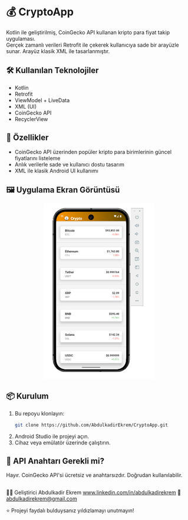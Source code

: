# 💰 CryptoApp

Kotlin ile geliştirilmiş, CoinGecko API kullanan kripto para fiyat takip uygulaması.  
Gerçek zamanlı verileri Retrofit ile çekerek kullanıcıya sade bir arayüzle sunar. Arayüz klasik XML ile tasarlanmıştır.

## 🛠️ Kullanılan Teknolojiler

- Kotlin
- Retrofit
- ViewModel + LiveData
- XML (UI)
- CoinGecko API
- RecyclerView

## 📱 Özellikler

- CoinGecko API üzerinden popüler kripto para birimlerinin güncel fiyatlarını listeleme
- Anlık verilerle sade ve kullanıcı dostu tasarım
- XML ile klasik Android UI kullanımı

## 🖼️ Uygulama Ekran Görüntüsü

<p align="center">
  <img src="https://raw.githubusercontent.com/AbdulkadirEkrem/CryptoApp/master/CryptoAppMain.PNG" alt="CryptoApp Main Screen" width="300" />
</p>

## 📦 Kurulum

1. Bu repoyu klonlayın:
   ```bash
   git clone https://github.com/AbdulkadirEkrem/CryptoApp.git
2. Android Studio ile projeyi açın.
3. Cihaz veya emülatör üzerinde çalıştırın.

## 🔑 API Anahtarı Gerekli mi?

Hayır. CoinGecko API'si ücretsiz ve anahtarsızdır. Doğrudan kullanılabilir.

##
👨‍💻 Geliştirici
Abdulkadir Ekrem
www.linkedin.com/in/abdulkadirekrem
📧 abdulkadirekrem@gmail.com

⭐ Projeyi faydalı bulduysanız yıldızlamayı unutmayın!
##
